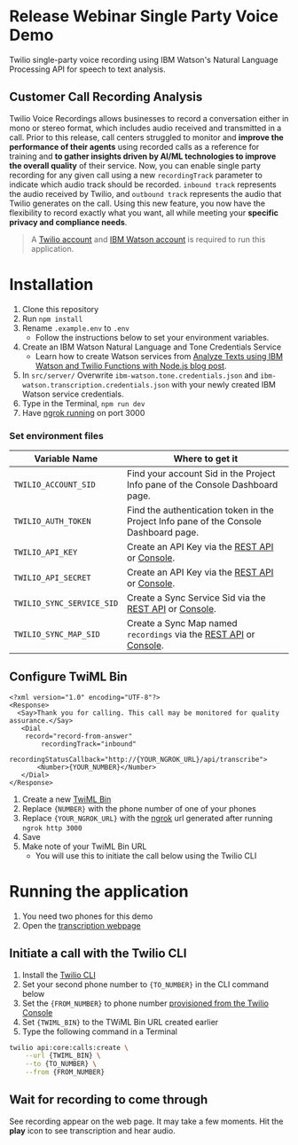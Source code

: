 # Release Webinar Single Party Voice Demo

Twilio single-party voice recording using IBM Watson's Natural Language Processing API for speech to text analysis.

## Customer Call Recording Analysis

Twilio Voice Recordings allows businesses to record a conversation either in mono or stereo format, which includes audio received and transmitted in a call. Prior to this release, call centers struggled to monitor and **improve the performance of their agents** using recorded calls as a reference for training and **to gather insights driven by AI/ML technologies to improve the overall quality** of their service. Now, you can enable single party recording for any given call using a new `recordingTrack` parameter to indicate which audio track should be recorded. `inbound track` represents the audio received by Twilio, and `outbound track` represents the audio that Twilio generates on the call. Using this new feature, you now have the flexibility to record exactly what you want, all while meeting your **specific privacy and compliance needs**.

> A [Twilio account](http://www.twilio.com/console) and [IBM Watson account](https://cloud.ibm.com/registration) is required to run this application.

# Installation

1. Clone this repository
2. Run `npm install`
3. Rename `.example.env` to `.env`
   - Follow the instructions below to set your environment variables.
4. Create an IBM Watson Natural Language and Tone Credentials Service
   - Learn how to create Watson services from [Analyze Texts using IBM Watson and Twilio Functions with Node.js blog post](https://www.twilio.com/blog/analyze-texts-ibm-watson-twilio-functions).
5. In `src/server/` Overwrite `ibm-watson.tone.credentials.json` and `ibm-watson.transcription.credentials.json` with your newly created IBM Watson service credentials.
6. Type in the Terminal, `npm run dev`
7. Have [ngrok running](https://www.twilio.com/blog/tag/ngrok) on port 3000

### Set environment files

| Variable Name           | Where to get it                                                                                                                                                |
| ----------------------- | -------------------------------------------------------------------------------------------------------------------------------------------------------------- |
| `TWILIO_ACCOUNT_SID`      | Find your account Sid in the Project Info pane of the Console Dashboard page.                                                                                  |
| `TWILIO_AUTH_TOKEN`       | Find the authentication token in the Project Info pane of the Console Dashboard page.                                                                          |
| `TWILIO_API_KEY`          | Create an API Key via the [REST API](https://www.twilio.com/docs/iam/keys/api-key-resource) or [Console](https://www.twilio.com/console/runtime/api-keys).     |
| `TWILIO_API_SECRET`       | Create an API Key via the [REST API](https://www.twilio.com/docs/iam/keys/api-key-resource) or [Console](https://www.twilio.com/console/runtime/api-keys).     |
| `TWILIO_SYNC_SERVICE_SID` | Create a Sync Service Sid via the [REST API](https://www.twilio.com/docs/sync/api/service) or [Console](https://www.twilio.com/console/sync/services).         |
| `TWILIO_SYNC_MAP_SID`     | Create a Sync Map named `recordings` via the [REST API](https://www.twilio.com/docs/sync/api/map-resource) or [Console](https://www.twilio.com/console/sync/). |

## Configure TwiML Bin

```
<?xml version="1.0" encoding="UTF-8"?>
<Response>
  <Say>Thank you for calling. This call may be monitored for quality assurance.</Say>
   <Dial
   	record="record-from-answer"
        recordingTrack="inbound"
        recordingStatusCallback="http://{YOUR_NGROK_URL}/api/transcribe">
       <Number>{YOUR_NUMBER}</Number>
   </Dial>
</Response>
```

1. Create a new [TwiML Bin](https://www.twilio.com/console/twiml-bins/)
2. Replace `{NUMBER}` with the phone number of one of your phones
3. Replace `{YOUR_NGROK_URL}` with the [ngrok](https://ngrok.com/) url generated after running `ngrok http 3000`
4. Save
5. Make note of your TwiML Bin URL
   - You will use this to initiate the call below using the Twilio CLI

# Running the application

1. You need two phones for this demo
2. Open the [transcription webpage](http://localhost:3000)

## Initiate a call with the Twilio CLI

1. Install the [Twilio CLI](https://www.twilio.com/docs/twilio-cli/quickstart)
2. Set your second phone number to `{TO_NUMBER}` in the CLI command below
3. Set the `{FROM_NUMBER}` to phone number [provisioned from the Twilio Console](https://www.twilio.com/console/phone-numbers/search)
4. Set `{TWIML_BIN}` to the TWiML Bin URL created earlier
5. Type the following command in a Terminal

```bash
twilio api:core:calls:create \
    --url {TWIML_BIN} \
    --to {TO_NUMBER} \
    --from {FROM_NUMBER}
```

## Wait for recording to come through

See recording appear on the web page. It may take a few moments. Hit the **play** icon to see transcription and hear audio.
